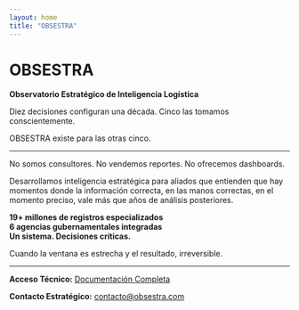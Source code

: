 ```yaml
---
layout: home
title: "OBSESTRA"
---
```


# OBSESTRA
**Observatorio Estratégico de Inteligencia Logística**

Diez decisiones configuran una década. Cinco las tomamos conscientemente.

OBSESTRA existe para las otras cinco.

---

No somos consultores. No vendemos reportes. No ofrecemos dashboards.

Desarrollamos inteligencia estratégica para aliados que entienden que hay momentos donde la información correcta, en las manos correctas, en el momento preciso, vale más que años de análisis posteriores.

**19+ millones de registros especializados**  
**6 agencias gubernamentales integradas**  
**Un sistema. Decisiones críticas.**

Cuando la ventana es estrecha y el resultado, irreversible.

---

**Acceso Técnico:** [Documentación Completa](/technical)

**Contacto Estratégico:** contacto@obsestra.com
